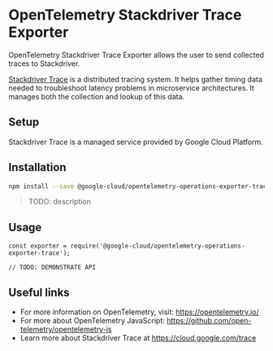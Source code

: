 # OpenTelemetry Stackdriver Trace Exporter

OpenTelemetry Stackdriver Trace Exporter allows the user to send collected traces to Stackdriver.

[Stackdriver Trace](https://cloud.google.com/trace) is a distributed tracing system. It helps gather timing data needed to troubleshoot latency problems in microservice architectures. It manages both the collection and lookup of this data.

## Setup

Stackdriver Trace is a managed service provided by Google Cloud Platform.

## Installation

```bash
npm install --save @google-cloud/opentelemetry-operations-exporter-trace
```

> TODO: description

## Usage

```
const exporter = require('@google-cloud/opentelemetry-operations-exporter-trace');

// TODO: DEMONSTRATE API
```

## Useful links
- For more information on OpenTelemetry, visit: <https://opentelemetry.io/>
- For more about OpenTelemetry JavaScript: <https://github.com/open-telemetry/opentelemetry-js>
- Learn more about Stackdriver Trace at https://cloud.google.com/trace
